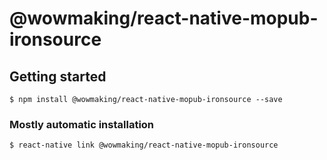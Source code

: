 # @wowmaking/react-native-mopub-ironsource

## Getting started

`$ npm install @wowmaking/react-native-mopub-ironsource --save`

### Mostly automatic installation

`$ react-native link @wowmaking/react-native-mopub-ironsource`
